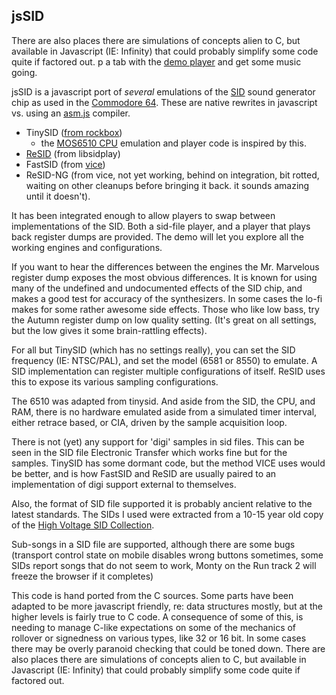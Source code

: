 ## jsSID


There are also places there are simulations of concepts alien to C, but available in Javascript (IE: Infinity) that could probably simplify some code quite if factored out.
p a tab with the [demo player](http://jhohertz.github.io/jsSID) and get some music going.

jsSID is a javascript port of *several* emulations of the [SID](http://en.wikipedia.org/wiki/MOS_Technology_SID) sound generator chip as used in the [Commodore 64](http://en.wikipedia.org/wiki/Commodore_64). These are native rewrites in javascript vs. using an [asm.js](http://asmjs.org/) compiler.

- TinySID ([from rockbox](http://git.rockbox.org/?p=rockbox.git;a=blob_plain;f=lib/rbcodec/codecs/sid.c;hb=refs/heads/master))
  - the [MOS6510 CPU](http://en.wikipedia.org/wiki/MOS_Technology_6510) emulation and player code is inspired by this.
- [ReSID](http://en.wikipedia.org/wiki/ReSID) (from libsidplay)
- FastSID (from [vice](http://vice-emu.sourceforge.net/))
- ReSID-NG (from vice, not yet working, behind on integration, bit rotted, waiting on other cleanups before bringing it back. it sounds amazing until it doesn't).

It has been integrated enough to allow players to swap between implementations of the SID. Both a sid-file player, and a player that plays back register dumps are provided. The demo will let you explore all the working engines and configurations.

If you want to hear the differences between the engines the Mr. Marvelous register dump exposes the most obvious differences. It is known for using many of the undefined and undocumented effects of the SID chip, and makes a good test for accuracy of the synthesizers. In some cases the lo-fi makes for some rather awesome side effects. Those who like low bass, try the Autumn register dump on low quality setting. (It's great on all settings, but the low gives it some brain-rattling effects).

For all but TinySID (which has no settings really), you can set the SID frequency (IE: NTSC/PAL), and set the model (6581 or 8550) to emulate. A SID implementation can register multiple configurations of itself. ReSID uses this to expose its various sampling configurations.

The 6510 was adapted from tinysid. And aside from the SID, the CPU, and RAM, there is no hardware emulated aside from a simulated timer interval, either retrace based, or CIA, driven by the sample acquisition loop.

There is not (yet) any support for 'digi' samples in sid files. This can be seen in the SID file Electronic Transfer which works fine but for the samples. TinySID has some dormant code, but the method VICE uses would be better, and is how FastSID and ReSID are usually paired to an implementation of digi support external to themselves.

Also, the format of SID file supported it is probably ancient relative to the latest standards. The SIDs I used were extracted from a 10-15 year old copy of the [High Voltage SID Collection](http://www.hvsc.c64.org/).

Sub-songs in a SID file are supported, although there are some bugs (transport control state on mobile disables wrong buttons sometimes, some SIDs report songs that do not seem to work, Monty on the Run track 2 will freeze the browser if it completes)

This code is hand ported from the C sources. Some parts have been adapted to be more javascript friendly, re: data structures mostly, but at the higher levels is fairly true to C code. A consequence of some of this, is needing to manage C-like expectations on some of the mechanics of rollover or signedness on various types, like 32 or 16 bit. In some cases there may be overly paranoid checking that could be toned down. There are also places there are simulations of concepts alien to C, but available in Javascript (IE: Infinity) that could probably simplify some code quite if factored out.

